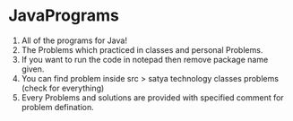 # JavaPrograms
1. All of the programs for Java!
2. The Problems which practiced in classes and personal Problems.</br>
3. If you want to run the code in notepad then remove package name given.
4. You can find problem inside src > satya technology classes problems (check for everything)
5. Every Problems and solutions are provided with specified comment for problem defination.<br>